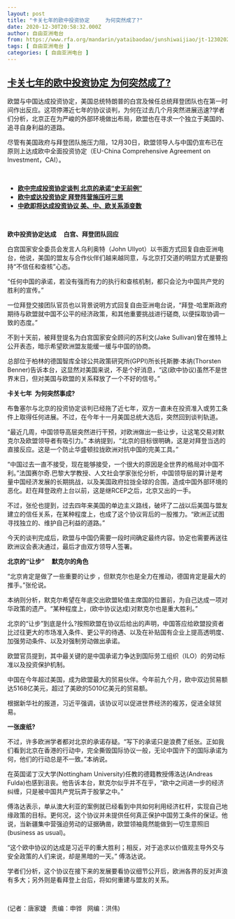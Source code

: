 ```yaml
---
layout: post
title: "卡关七年的欧中投资协定     为何突然成了?"
date: 2020-12-30T20:58:32.000Z
author: 自由亚洲电台
from: https://www.rfa.org/mandarin/yataibaodao/junshiwaijiao/jt-12302020132128.html
tags: [ 自由亚洲电台 ]
categories: [ 自由亚洲电台 ]
---
```

<!--1609361912000-->
[卡关七年的欧中投资协定     为何突然成了?](https://www.rfa.org/mandarin/yataibaodao/junshiwaijiao/jt-12302020132128.html)
------

<div>
<p></p><p>欧盟与中国达成投资协定，美国总统特朗普的白宫及候任总统拜登团队也在第一时间作出反应。这项停滞近七<span>年的协议谈判，为何在过去几个月突然进展迅速</span>?<span>学者们分析，北京正在为严峻的外部环境做出布局，欧盟也在寻求一个独立于美国的、追寻自身利益的道路。</span></p><p>尽管有美国政府与拜登团队施压力阻，12月30日，欧盟领导人与中国仍宣布已在原则上达成欧中全面投资协定（EU-China Comprehensive Agreement on Investment，CAI）。</p><p><br/></p><ul><li><a href="https://www.rfa.org/mandarin/yataibaodao/junshiwaijiao/cl-12302020112549.html"><strong>欧中完成投资协定谈判 北京的承诺“史无前例”</strong></a></li><li><a href="https://www.rfa.org/mandarin/Xinwen/wul1223c-12232020031503.html"><strong>欧中或达投资协定 拜登阵营施压吁三思</strong></a></li><li><strong><a href="https://www.rfa.org/mandarin/yataibaodao/junshiwaijiao/hj-12182020113902.html">中欧即将达成投资协议 美、中、欧关系添变数</a></strong></li></ul><p><br/></p><p><strong>欧中投资协定达成</strong><strong>     </strong><strong>白宫、拜登团队回应</strong></p><p>白宫国家安全委员会发言人乌利奥特（John Ullyot）以书面方式回复自由亚洲电台，他说，美国的盟友与合作伙伴们越来越同意，与北京打交道的明显方式是要抱持“不信任和查核”心态。</p><p>“任何中国的承诺，若没有强而有力的执行和查核机制，都只会沦为中国共产党的胜利的宣传。”</p><p>一位拜登交接团队官员也以背景说明方式回复自由亚洲电台说，“拜登-<span>哈里斯政府期待与欧盟就中国不公平的经济政策，和其他重要挑战进行磋商, <span>以便採取</span>协调一致的态度。”</span></p><p>不到十天前，被拜登提名为白宫国家安全顾问的苏利文(Jake Sullivan)<span>曾在推特上公开表态，暗示希望欧洲盟友能缓一缓与中国的协商</span>。</p><p>总部位于柏林的德国智库全球公共政策研究所(GPPI)所长托斯滕·本纳(Thorsten Benner)告诉本台，这显然对美国来说，不是个好消息，“这(欧中协议)虽然不是世界末日，但对美国与欧盟的关系释放了一个不好的信号。”</p><p><strong>卡关七年</strong><strong>  </strong><strong>为何突然事成</strong><strong>?</strong></p><p>布鲁塞尔与北京的投资协定谈判已经拖了近七年，双方一直未在投资准入或劳工条件上取得任何进展。不过，在今年十一月美国总统大选后，突然回到谈判轨道。</p><p>“最近几周，中国领导高层突然进行干预，对欧洲做出一些让步，让这笔交易对默克尔及欧盟领导者有吸引力。” 本纳提到，“北京的目标很明确，这是对拜登当选的直接反应。这是一个防止华盛顿拉拢欧洲对抗中国的完美工具。”</p><p>“中国过去一直不接受，现在能够接受，一个很大的原因是全世界的格局对中国不利。”法国赛尔奇.巴黎大学教授、人文社会学家张伦分析，中国领导层的算计是考量中国经济发展的长期挑战，以及美国政府拉拢全球的合围，造成中国外部环境的恶化。赶在拜登政府上台以前，这是继RCEP<span>之后，北京又出的</span>一手。</p><p>不过，张伦也提到，过去四年来美国的单边主义路线，破坏了二战以后美国与盟友建立的信任关系，在某种程度上，也成了这个协议背后的一股推力。“欧洲正试图寻找独立的、维护自己利益的道路。”</p><p>今天的谈判完成后，欧盟与中国仍需要一段时间确定最终内容。协定也需要再送往欧洲议会表决通过，最后才由双方领导人签署。</p><p><strong>北京的“让步”</strong><strong>     </strong><strong>默克尔的角色</strong></p><p>“北京肯定是做了一些重要的让步 ，但默克尔也是全力在推动，德国肯定是最大的推手。”张伦说。</p><p>本纳则<span>分析，默克尔希望在年底交出欧盟轮值主席国的位置前，</span>为自己达成一项对华政策的遗产。“某种程度上，(欧中协议达成)对默克尔也是重大胜利。”</p><p>北京的“让步”到底是什么?按照欧盟在协议后给出的声明，中国答应给欧盟投资者比过往更大的市场准入条件、更公平的待遇、以及在补贴国有企业上提高透明度、加强劳动条件、以及对强制劳动做出承诺。</p><p><span>欧盟官员提到，其中最关键的是中国承诺力争达到国际劳工组织（</span><span>ILO）的劳动标准以及投资保护机制。</span></p><p>中国在今年超过美国，成为欧盟最大的贸易伙伴。今年前九个月，欧中双边贸易额达5168亿美元，超过了美欧的5010亿美元的贸易额。</p><p><span>根据新华社的报道，习近平强调，该协议可以促进世界经济的複苏，促进全球贸易。</span></p><p><strong></strong><strong>一张废纸</strong><strong>?</strong></p><p>不过，许多欧洲学者都对北京的承诺存疑。“写下的承诺只是浪费了纸张。正如我们看到北京在香港的行动中，完全撕毁国际协议一般，无论中国许下的国际承诺为何，他们的行动总是不一致。”本纳说。</p><p>在英国诺丁汉大学(Nottingham University)任教的德籍教授傅洛达(Andreas Fulda)也感到沮丧。他告诉本台，默克尔似乎并不在乎，“<span>欧中之间进一步的经济纠缠，只是被中国共产党玩弄于股掌</span>之中。”</p><p><span>傅洛达表示，单从澳大利亚的案例就已经看到中共如何利用经济杠杆，实现自己地缘政策的目标。更何况，这个协议并未提供任何真正保护中国劳工条件的保证。他说，当新疆集中营强迫劳动的证据确凿，欧盟领袖竟然能做到一切生意照旧</span>(business as usual)。</p><p>“这个欧中协议的达成是习近平的重大胜利；相反，对于追求以价值观主导外交与安全政策的人们来说，却是黑暗的一天。” 傅洛达说。</p><p>学者们分析，这个协议在接下来的发展要看协议细节公开后，欧洲各界的反对声浪有多大；另外则是看拜登上台后，将如何重建与盟友的关系。</p><p><br/></p><p>(记者：唐家婕   责编：申铧   网编：洪伟)</p>
</div>
